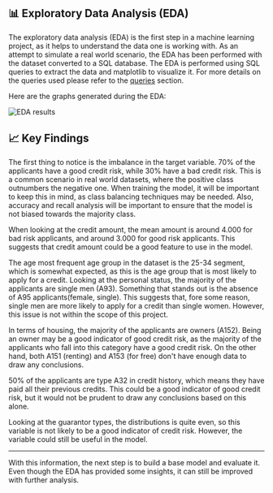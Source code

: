## 📊 Exploratory Data Analysis (EDA) 

The exploratory data analysis (EDA) is the first step in a machine learning project, 
as it helps to understand the data one is working with. As an attempt to simulate a
real world scenario, the EDA has been performed with the dataset converted to a 
SQL database. The EDA is performed using SQL queries to extract the data and matplotlib 
to visualize it. For more details on the queries used please refer to the 
[queries]() section. 

Here are the graphs generated during the EDA: 

![EDA results](../assets/eda_result.png) 

## 📈 Key Findings 

The first thing to notice is the imbalance in the target variable. 70% of the 
applicants have a good credit risk, while 30% have a bad credit risk. This is 
a common scenario in real world datasets, where the positive class outnumbers the
negative one. When training the model, it will be important to keep this in mind, 
as class balancing techniques may be needed. Also, accuracy and recall analysis 
will be important to ensure that the model is not biased towards the majority 
class.

When looking at the credit amount, the mean amount is around 4.000 for bad risk 
applicants, and around 3.000 for good risk applicants. This suggests that credit 
amount could be a good feature to use in the model. 

The age most frequent age group in the dataset is the 25-34 segment, which is 
somewhat expected, as this is the age group that is most likely to apply for a 
credit. Looking at the personal status, the majority of the applicants are single 
men (A93). Something that stands out is the absence of A95 applicants(female, 
single). This suggests that, fore some reason, single men are more likely to 
apply for a credit than single women. However, this issue is not within the scope 
of this project. 

In terms of housing, the majority of the applicants are owners (A152). Being an 
owner may be a good indicator of good credit risk, as the majority of the 
applicants who fall into this category have a good credit risk. On the other hand, 
both A151 (renting) and A153 (for free) don't have enough data to draw any 
conclusions. 

50% of the applicants are type A32 in credit history, which means they have paid 
all their previous credits. This could be a good indicator of good credit risk, but
it would not be prudent to draw any conclusions based on this alone. 

Looking at the guarantor types, the distributions is quite even, so this variable 
is not likely to be a good indicator of credit risk. However, the variable could 
still be useful in the model. 

---

With this information, the next step is to build a base model and evaluate it. 
Even though the EDA has provided some insights, it can still be improved with 
further analysis. 
